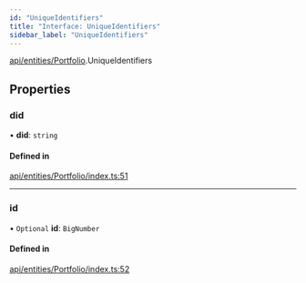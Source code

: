 ```yaml
---
id: "UniqueIdentifiers"
title: "Interface: UniqueIdentifiers"
sidebar_label: "UniqueIdentifiers"
---
```


[api/entities/Portfolio](../../../../../modules/API/Entities/Portfolio/Portfolio.md).UniqueIdentifiers

## Properties

### did

• **did**: `string`

#### Defined in

[api/entities/Portfolio/index.ts:51](https://github.com/PolymeshAssociation/polymesh-sdk/blob/daafaa68f/src/api/entities/Portfolio/index.ts#L51)

___

### id

• `Optional` **id**: `BigNumber`

#### Defined in

[api/entities/Portfolio/index.ts:52](https://github.com/PolymeshAssociation/polymesh-sdk/blob/daafaa68f/src/api/entities/Portfolio/index.ts#L52)
